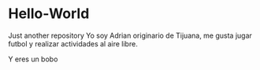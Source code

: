 # Hello-World
Just another repository
Yo soy Adrian originario de Tijuana, me gusta jugar futbol y realizar actividades al aire libre.

Y eres un bobo
